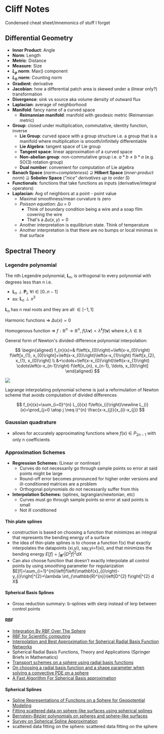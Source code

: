 # Cliff Notes

Condensed cheat sheet/mnemonics of stuff I forget

## Differential Geometry

- **Inner Product**: Angle
- **Norm**:          Length
- **Metric**:        Distance
- **Measure**:       Size
- **$L_{p}$ norm**:  Max() component
- **$L_{0}$ norm**:  Counting norm
- **Gradient**:      derivative
- **Jacobian**:      how a differential patch area is skewed under a (linear only?) transformation
- **Divergence**:    sink vs source aka volume density of outward flux
- **Laplacian**:     average of neighborhood
- **Manifold**:      fancy name of a curved space
  - **Reimannian manifold**: manifold with geodesic metric (Reimannian metric)
- **Group**:         closed under multiplication, commutative, identity function, inverse
  - **Lie Group**:   curved space with a group structure i.e. a group that is a manifold where multiplication is smooth/infinitely differentiable
  - **Lie Algebra**: tangent space of Lie group
  - **Tangent        space**: linear approximation of a curved space
  - **Non-abelian    group**: non-commutative group i.e. $a*b \neq b*a$ (e.g. SO(3) rotation group)
  - **Dual number**: convenient for computation of Lie algebra
- **Banach Space** (*norm+completeness*) ⊇ **Hilbert Space** (*inner-product norm*) ⊇ **Sobolev Space** (*"nice" derivatives up to order S*)
- **Functionals**: functions that take functions as inputs (derivative/integral operators)
- **Laplacian**: Avg of neighbors at a point - point value
  - Maximal smoothness/mean curvature is zero
  - *Poisson equation*: $\Delta u$ = 0
    - Think of boundary condition being a wire and a soap film covering the wire
    - That's a $\Delta u(x,y) = 0$
  - Another interpretation is equilibrium state. Think of temperature
  - Another interpretation is that there are no bumps or local minimas in that surface
  
## Spectral Theory

### Legendre polynomial

The nth Legendre polynomial, $\boldsymbol{L}_{n}$, is orthogonal to every polynomial with degrees less than n i.e.

- $\boldsymbol{L}_{n} \perp \boldsymbol{P}_{i}, \ \forall i\in [0..n-1]$
- ex: $\boldsymbol{L}_{n} \perp x^{3}$

$\boldsymbol{L}_{n}$ has n real roots and they are all $\in [-1,1]$

Harmonic functions => $\Delta u(x) = 0$

Homogenous function => $f : \mathbb{R}^{n} \rightarrow \mathbb{R}^{n}, \ f(\lambda \mathbf{v})=\lambda^{k} f(\mathbf{v})$ where $k,\lambda \in \mathbb{R}$

General form of Newton's divided-difference polynomial interpolation:

$$
\begin{aligned} f_{n}(x)=& f\left(x_{0}\right)+\left(x-x_{0}\right) f\left[x_{1}, x_{0}\right]+\left(x-x_{0}\right)\left(x-x_{1}\right) f\left[x_{2}, x_{1}, x_{0}\right] \\ &+\cdots+\left(x-x_{0}\right)\left(x-x_{1}\right) \cdots\left(x-x_{n-1}\right) f\left[x_{n}, x_{n-1}, \ldots, x_{0}\right] \end{aligned}
$$

![](../assets/newton-interp-visualization.png)

Lagrange interpolating polynomial scheme is just a reformulation of Newton scheme that avoids computation of divided differences

$$
f_{n}(x)=\sum_{i=0}^{n} L_{i}(x) f\left(x_{i}\right)\newline
L_{i}(x)=\prod_{j=0 \atop j \neq i}^{n} \frac{x-x_{j}}{x_{i}-x_{j}}
$$

### Gaussian quadrature

- allows for accurately approximating functions where $f(x) \in P_{2n-1}$ with only n coefficients

### Approximation Schemes

- **Regression Schemes:** (Linear or nonlinear)
  - Curves do not necessarily go through sample points so error at said points might be large
  - Round-off error becomes pronounced for higher order versions and ill-conditioned matrices are a problem
  - Orthogonal polynomials do not necessarily suffer from this
- **Interpolation Schemes:** (splines, lagrangian/newtonian, etc)
  - Curves must go through sample points so error at said points is small
  - Not ill conditioned

#### Thin plate splines

- construction is based on choosing a function that minimizes an integral that represents the bending energy of a surface
- the idea of thin-plate splines is to choose a function f(x) that exactly interpolates the datapoints (xi,yi), say,yi=f(xi), and that minimizes the bending energy
  $E[f]=\int_{\mathbf{R}^{n}}\left|D^{2} f\right|^{2} d X$
- Can also choose function that doesn't exactly interpolate all control points by using smoothing parameter for regularization
  $E[f]=\sum_{i=1}^{m}\left|f\left(\mathbf{x}_{i}\right)-y_{i}\right|^{2}+\lambda \int_{\mathbb{R}^{n}}\left|D^{2} f\right|^{2} d X$

#### Spherical Basis Splines

- Gross reduction summary: b-splines with slerp instead of lerp between control points

#### RBF

- [Integration By RBF Over The Sphere](https://www.math.unipd.it/~marcov/pdf/AMR05_17.pdf)
- [RBF for Scientific computing](https://math.boisestate.edu/~wright/montestigliano/RBFsForScientificComputingPartOne.pdf)
- [Interpolation and Best Approximation for Spherical Radial Basis Function Networks](https://www.hindawi.com/journals/aaa/2013/206265)
- Spherical Radial Basis Functions, Theory and Applications (Springer Briefs in Mathematics)
- [Transport schemes on a sphere using radial basis functions](https://www.math.utah.edu/~wright/misc/msFinal_Grady.pdf)
- [On choosing a radial basis function and a shape parameter when solving a convective PDE on a sphere](https://amath.colorado.edu/faculty/fornberg/Docs/Fornberg_Piret_2.pdf)
- [A Fast Algorithm For Spherical Basis approximation](https://www.math.uni-luebeck.de/mitarbeiter/prestin/ps/sharma.pdf)

#### Spherical Splines

- [Spline Representations of Functions on a Sphere for Geopotential Modeling](https://kb.osu.edu/bitstream/handle/1811/78653/1/SES_GeodeticScience_Report_475.pdf)
- [Fitting scattered data on sphere-like surfaces using spherical splines](https://math.vanderbilt.edu/schumake/ans4.pdf)
- [Bernstein-Bézier polynomials on spheres and sphere-like surfaces](https://math.vanderbilt.edu/neamtum/papers/ans2.pdf)
- [Survey on Spherical Spline Approximation](https://pdfs.semanticscholar.org/63eb/efb9cbdc248371e2fe4f09fa7e70b89c5008.pdf)
- scattered data fitting on the sphere: scattered data fitting on the sphere
